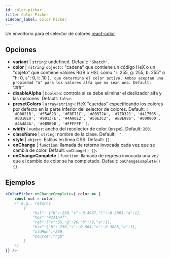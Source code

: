 ```yaml
---
id: color-picker
title: Color Picker
sidebar_label: Color Picker
---
```


Un envoltorio para el selector de colores [react-color](https://casesandberg.github.io/react-color/).

## Opciones

* __variant__ | `string`: undefined. Default: `'Sketch'`.
* __color__ | `(string|object)`: "cadena" que contiene un código HeX o un "objeto" que contiene valores RGB o HSL como "r: 255, g: 255, b: 255" o "h: 0, s": 0, l: .10 }`, que determina el color activo. Ambos aceptan una propiedad "a" para los valores alfa que no sean uno. Default: `'#fff'`.
* __disableAlpha__ | `boolean`: controla si se debe eliminar el deslizador alfa y las opciones. Default: `false`.
* __presetColors__ | `array<string>`: HeX "cuerdas" especificando los colores por defecto en la parte inferior del selector de colores. Default: `[
  '#D0021B',
  '#F5A623',
  '#F8E71C',
  '#8B572A',
  '#7ED321',
  '#417505',
  '#BD10E0',
  '#9013FE',
  '#4A90E2',
  '#50E3C2',
  '#B8E986',
  '#000000',
  '#4A4A4A',
  '#9B9B9B',
  '#FFFFFF'
]`.
* __width__ | `number`: ancho del recolector de color (en px). Default: `200`.
* __className__ | `string`: nombre de la clase. Default: `''`.
* __style__ | `object`: Estilos en línea CSS. Default: `{}`.
* __onChange__ | `function`: llamada de retorno invocada cada vez que se cambia de color. Default: `onChange() {}`.
* __onChangeComplete__ | `function`: llamada de regreso invocada una vez que el cambio de color se ha completado. Default: `onChangeComplete() {}`.


## Ejemplos

```jsx live
<ColorPicker onChangeComplete={ color => {
    const out = color;
    /* e.g., returns 
        {
            "hsl": {"h":~250,"s":~0.4967,"l":~0.2063,"a":1},
            "hex":"#231a4f",
            "rgb":{"r":35,"g":26,"b":79,"a":1},
            "hsv":{"h":~250,"s":~0.664,"v":~0.3088,"a":1},
            "oldHue":~250,
            "source":"rgb"
        }
    */
}} />
```

